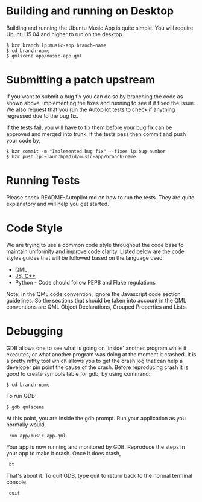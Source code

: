 Building and running on Desktop
===============================

Building and running the Ubuntu Music App is quite simple. You will require
Ubuntu 15.04 and higher to run on the desktop.

   

    $ bzr branch lp:music-app branch-name
    $ cd branch-name
    $ qmlscene app/music-app.qml

Submitting a patch upstream
===========================

If you want to submit a bug fix you can do so by branching the code as shown
above, implementing the fixes and running to see if it fixed the issue. We also
request that you run the Autopilot tests to check if anything
regressed due to the bug fix.

If the tests fail, you will have to fix them before your bug fix can be
approved and merged into trunk. If the tests pass then commit and push your
code by,

   

    $ bzr commit -m "Implemented bug fix" --fixes lp:bug-number
    $ bzr push lp:~launchpadid/music-app/branch-name

Running Tests
=============

Please check README-Autopilot.md on how to run the tests.
They are quite explanatory and will help you get started.

Code Style
==========

We are trying to use a common code style throughout the code base to maintain
uniformity and improve code clarity. Listed below are the code styles guides
that will be followed based on the language used.

* [QML](http://qt-project.org/doc/qt-5/qml-codingconventions.html) 
* [JS, C++](https://google-styleguide.googlecode.com/svn/trunk/cppguide.xml) 
* Python     - Code should follow PEP8 and Flake regulations

Note: In the QML code convention, ignore the Javascript code section guidelines.
So the sections that should be taken into account in the QML conventions are QML 
Object Declarations, Grouped Properties and Lists.

Debugging
=========
 
GDB allows one to see what is going on `inside' another program while it executes, 
or what another program was doing at the moment it crashed. It is a pretty niffty tool which allows you 
to get the crash log that can help a developer pin point the cause of the crash.
Before reproducing crash it is good to create symbols table for gdb, by using command:

   

    $ cd branch-name	

To run GDB:

   

    $ gdb qmlscene

At this point, you are inside the gdb prompt. Run your application as you normally would.

     run app/music-app.qml

Your app is now running and monitored by GDB. Reproduce the steps in your app to make it crash. Once it does crash,

     bt

That's about it. To quit GDB, type quit to return back to the normal terminal console.

     quit



